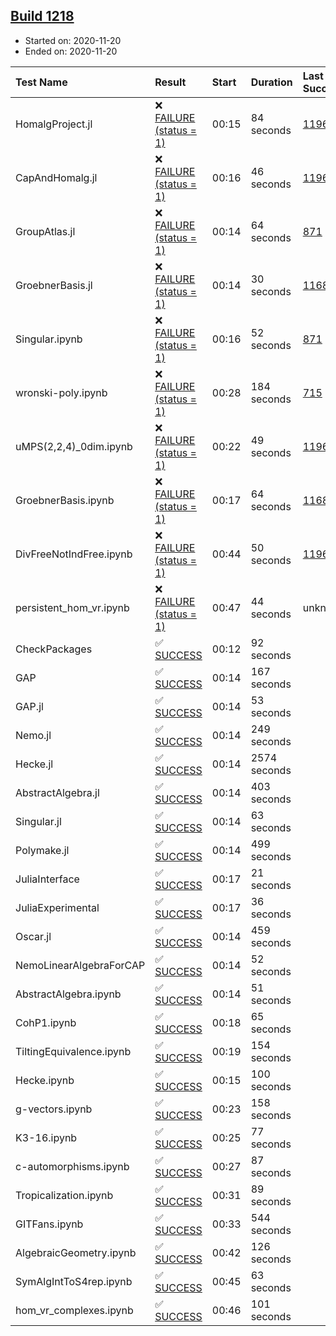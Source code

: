 ## [Build 1218](https://oscarci.mathematik.uni-kl.de/job/oscar-stable/1218/)

* Started on: 2020-11-20
* Ended on: 2020-11-20

| Test Name    | Result | Start | Duration | Last Success | First Failure |
|:-------------|:-------|:------|:---------|:-------------|:--------------|
| HomalgProject.jl | ❌ [FAILURE (status = 1)](https://oscarci.mathematik.uni-kl.de/job/oscar-stable/1218/artifact/logs/build-1218/HomalgProject.jl.log) | 00:15 | 84 seconds | [1196](https://oscarci.mathematik.uni-kl.de/job/oscar-stable/1196/) | [1197](https://oscarci.mathematik.uni-kl.de/job/oscar-stable/1197/) |
| CapAndHomalg.jl | ❌ [FAILURE (status = 1)](https://oscarci.mathematik.uni-kl.de/job/oscar-stable/1218/artifact/logs/build-1218/CapAndHomalg.jl.log) | 00:16 | 46 seconds | [1196](https://oscarci.mathematik.uni-kl.de/job/oscar-stable/1196/) | [1197](https://oscarci.mathematik.uni-kl.de/job/oscar-stable/1197/) |
| GroupAtlas.jl | ❌ [FAILURE (status = 1)](https://oscarci.mathematik.uni-kl.de/job/oscar-stable/1218/artifact/logs/build-1218/GroupAtlas.jl.log) | 00:14 | 64 seconds | [871](https://oscarci.mathematik.uni-kl.de/job/oscar-stable/871/) | [872](https://oscarci.mathematik.uni-kl.de/job/oscar-stable/872/) |
| GroebnerBasis.jl | ❌ [FAILURE (status = 1)](https://oscarci.mathematik.uni-kl.de/job/oscar-stable/1218/artifact/logs/build-1218/GroebnerBasis.jl.log) | 00:14 | 30 seconds | [1168](https://oscarci.mathematik.uni-kl.de/job/oscar-stable/1168/) | [1169](https://oscarci.mathematik.uni-kl.de/job/oscar-stable/1169/) |
| Singular.ipynb | ❌ [FAILURE (status = 1)](https://oscarci.mathematik.uni-kl.de/job/oscar-stable/1218/artifact/logs/build-1218/Singular.ipynb.log) | 00:16 | 52 seconds | [871](https://oscarci.mathematik.uni-kl.de/job/oscar-stable/871/) | [872](https://oscarci.mathematik.uni-kl.de/job/oscar-stable/872/) |
| wronski-poly.ipynb | ❌ [FAILURE (status = 1)](https://oscarci.mathematik.uni-kl.de/job/oscar-stable/1218/artifact/logs/build-1218/wronski-poly.ipynb.log) | 00:28 | 184 seconds | [715](https://oscarci.mathematik.uni-kl.de/job/oscar-stable/715/) | [716](https://oscarci.mathematik.uni-kl.de/job/oscar-stable/716/) |
| uMPS(2,2,4)_0dim.ipynb | ❌ [FAILURE (status = 1)](https://oscarci.mathematik.uni-kl.de/job/oscar-stable/1218/artifact/logs/build-1218/uMPS-2-2-4-_0dim.ipynb.log) | 00:22 | 49 seconds | [1196](https://oscarci.mathematik.uni-kl.de/job/oscar-stable/1196/) | [1197](https://oscarci.mathematik.uni-kl.de/job/oscar-stable/1197/) |
| GroebnerBasis.ipynb | ❌ [FAILURE (status = 1)](https://oscarci.mathematik.uni-kl.de/job/oscar-stable/1218/artifact/logs/build-1218/GroebnerBasis.ipynb.log) | 00:17 | 64 seconds | [1168](https://oscarci.mathematik.uni-kl.de/job/oscar-stable/1168/) | [1169](https://oscarci.mathematik.uni-kl.de/job/oscar-stable/1169/) |
| DivFreeNotIndFree.ipynb | ❌ [FAILURE (status = 1)](https://oscarci.mathematik.uni-kl.de/job/oscar-stable/1218/artifact/logs/build-1218/DivFreeNotIndFree.ipynb.log) | 00:44 | 50 seconds | [1196](https://oscarci.mathematik.uni-kl.de/job/oscar-stable/1196/) | [1197](https://oscarci.mathematik.uni-kl.de/job/oscar-stable/1197/) |
| persistent_hom_vr.ipynb | ❌ [FAILURE (status = 1)](https://oscarci.mathematik.uni-kl.de/job/oscar-stable/1218/artifact/logs/build-1218/persistent_hom_vr.ipynb.log) | 00:47 | 44 seconds | unknown | unknown |
| CheckPackages | ✅ [SUCCESS](https://oscarci.mathematik.uni-kl.de/job/oscar-stable/1218/artifact/logs/build-1218/CheckPackages.log) | 00:12 | 92 seconds |  |  |
| GAP | ✅ [SUCCESS](https://oscarci.mathematik.uni-kl.de/job/oscar-stable/1218/artifact/logs/build-1218/GAP.log) | 00:14 | 167 seconds |  |  |
| GAP.jl | ✅ [SUCCESS](https://oscarci.mathematik.uni-kl.de/job/oscar-stable/1218/artifact/logs/build-1218/GAP.jl.log) | 00:14 | 53 seconds |  |  |
| Nemo.jl | ✅ [SUCCESS](https://oscarci.mathematik.uni-kl.de/job/oscar-stable/1218/artifact/logs/build-1218/Nemo.jl.log) | 00:14 | 249 seconds |  |  |
| Hecke.jl | ✅ [SUCCESS](https://oscarci.mathematik.uni-kl.de/job/oscar-stable/1218/artifact/logs/build-1218/Hecke.jl.log) | 00:14 | 2574 seconds |  |  |
| AbstractAlgebra.jl | ✅ [SUCCESS](https://oscarci.mathematik.uni-kl.de/job/oscar-stable/1218/artifact/logs/build-1218/AbstractAlgebra.jl.log) | 00:14 | 403 seconds |  |  |
| Singular.jl | ✅ [SUCCESS](https://oscarci.mathematik.uni-kl.de/job/oscar-stable/1218/artifact/logs/build-1218/Singular.jl.log) | 00:14 | 63 seconds |  |  |
| Polymake.jl | ✅ [SUCCESS](https://oscarci.mathematik.uni-kl.de/job/oscar-stable/1218/artifact/logs/build-1218/Polymake.jl.log) | 00:14 | 499 seconds |  |  |
| JuliaInterface | ✅ [SUCCESS](https://oscarci.mathematik.uni-kl.de/job/oscar-stable/1218/artifact/logs/build-1218/JuliaInterface.log) | 00:17 | 21 seconds |  |  |
| JuliaExperimental | ✅ [SUCCESS](https://oscarci.mathematik.uni-kl.de/job/oscar-stable/1218/artifact/logs/build-1218/JuliaExperimental.log) | 00:17 | 36 seconds |  |  |
| Oscar.jl | ✅ [SUCCESS](https://oscarci.mathematik.uni-kl.de/job/oscar-stable/1218/artifact/logs/build-1218/Oscar.jl.log) | 00:14 | 459 seconds |  |  |
| NemoLinearAlgebraForCAP | ✅ [SUCCESS](https://oscarci.mathematik.uni-kl.de/job/oscar-stable/1218/artifact/logs/build-1218/NemoLinearAlgebraForCAP.log) | 00:14 | 52 seconds |  |  |
| AbstractAlgebra.ipynb | ✅ [SUCCESS](https://oscarci.mathematik.uni-kl.de/job/oscar-stable/1218/artifact/logs/build-1218/AbstractAlgebra.ipynb.log) | 00:14 | 51 seconds |  |  |
| CohP1.ipynb | ✅ [SUCCESS](https://oscarci.mathematik.uni-kl.de/job/oscar-stable/1218/artifact/logs/build-1218/CohP1.ipynb.log) | 00:18 | 65 seconds |  |  |
| TiltingEquivalence.ipynb | ✅ [SUCCESS](https://oscarci.mathematik.uni-kl.de/job/oscar-stable/1218/artifact/logs/build-1218/TiltingEquivalence.ipynb.log) | 00:19 | 154 seconds |  |  |
| Hecke.ipynb | ✅ [SUCCESS](https://oscarci.mathematik.uni-kl.de/job/oscar-stable/1218/artifact/logs/build-1218/Hecke.ipynb.log) | 00:15 | 100 seconds |  |  |
| g-vectors.ipynb | ✅ [SUCCESS](https://oscarci.mathematik.uni-kl.de/job/oscar-stable/1218/artifact/logs/build-1218/g-vectors.ipynb.log) | 00:23 | 158 seconds |  |  |
| K3-16.ipynb | ✅ [SUCCESS](https://oscarci.mathematik.uni-kl.de/job/oscar-stable/1218/artifact/logs/build-1218/K3-16.ipynb.log) | 00:25 | 77 seconds |  |  |
| c-automorphisms.ipynb | ✅ [SUCCESS](https://oscarci.mathematik.uni-kl.de/job/oscar-stable/1218/artifact/logs/build-1218/c-automorphisms.ipynb.log) | 00:27 | 87 seconds |  |  |
| Tropicalization.ipynb | ✅ [SUCCESS](https://oscarci.mathematik.uni-kl.de/job/oscar-stable/1218/artifact/logs/build-1218/Tropicalization.ipynb.log) | 00:31 | 89 seconds |  |  |
| GITFans.ipynb | ✅ [SUCCESS](https://oscarci.mathematik.uni-kl.de/job/oscar-stable/1218/artifact/logs/build-1218/GITFans.ipynb.log) | 00:33 | 544 seconds |  |  |
| AlgebraicGeometry.ipynb | ✅ [SUCCESS](https://oscarci.mathematik.uni-kl.de/job/oscar-stable/1218/artifact/logs/build-1218/AlgebraicGeometry.ipynb.log) | 00:42 | 126 seconds |  |  |
| SymAlgIntToS4rep.ipynb | ✅ [SUCCESS](https://oscarci.mathematik.uni-kl.de/job/oscar-stable/1218/artifact/logs/build-1218/SymAlgIntToS4rep.ipynb.log) | 00:45 | 63 seconds |  |  |
| hom_vr_complexes.ipynb | ✅ [SUCCESS](https://oscarci.mathematik.uni-kl.de/job/oscar-stable/1218/artifact/logs/build-1218/hom_vr_complexes.ipynb.log) | 00:46 | 101 seconds |  |  |
